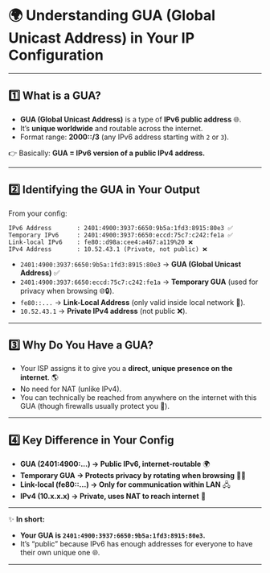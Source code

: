 

# 🌍 Understanding GUA (Global Unicast Address) in Your IP Configuration

---

## 1️⃣ What is a GUA?

* **GUA (Global Unicast Address)** is a type of **IPv6 public address** 🌐.
* It’s **unique worldwide** and routable across the internet.
* Format range: **2000::/3** (any IPv6 address starting with `2` or `3`).

👉 Basically: **GUA = IPv6 version of a public IPv4 address.**

---

## 2️⃣ Identifying the GUA in Your Output

From your config:

```
IPv6 Address       : 2401:4900:3937:6650:9b5a:1fd3:8915:80e3 ✅
Temporary IPv6     : 2401:4900:3937:6650:eccd:75c7:c242:fe1a ✅
Link-local IPv6    : fe80::d98a:cee4:a467:a119%20 ❌
IPv4 Address       : 10.52.43.1 (Private, not public) ❌
```

* `2401:4900:3937:6650:9b5a:1fd3:8915:80e3` → **GUA (Global Unicast Address)** ✅
* `2401:4900:3937:6650:eccd:75c7:c242:fe1a` → **Temporary GUA** (used for privacy when browsing 🌐🔒).
* `fe80::...` → **Link-Local Address** (only valid inside local network 🚪).
* `10.52.43.1` → **Private IPv4 address** (not public ❌).

---

## 3️⃣ Why Do You Have a GUA?

* Your ISP assigns it to give you a **direct, unique presence on the internet**. 🌎
* No need for NAT (unlike IPv4).
* You can technically be reached from anywhere on the internet with this GUA (though firewalls usually protect you 🔐).

---

## 4️⃣ Key Difference in Your Config

* **GUA (2401:4900:...) → Public IPv6, internet-routable** 🌍
* **Temporary GUA → Protects privacy by rotating when browsing** 🕵️‍♂️
* **Link-local (fe80::...) → Only for communication within LAN** 🖧
* **IPv4 (10.x.x.x) → Private, uses NAT to reach internet** 🚧

---

✨ **In short:**

* **Your GUA is `2401:4900:3937:6650:9b5a:1fd3:8915:80e3`.**
* It’s “public” because IPv6 has enough addresses for everyone to have their own unique one 🌐.

---